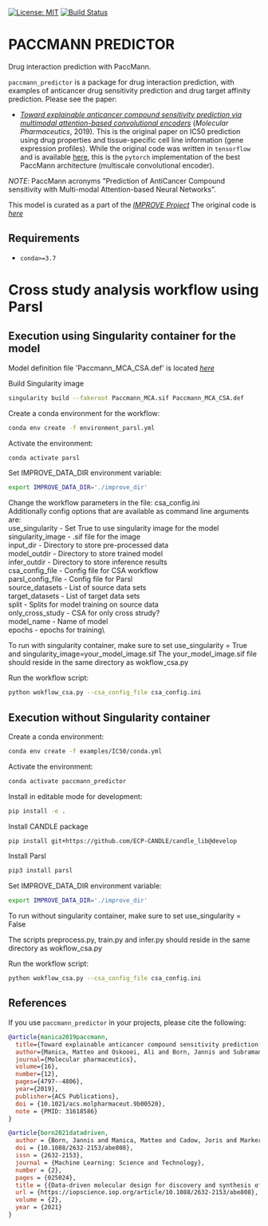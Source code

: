 [![License: MIT](https://img.shields.io/badge/License-MIT-yellow.svg)](https://opensource.org/licenses/MIT)
[![Build Status](https://github.com/PaccMann/paccmann_predictor/actions/workflows/build.yml/badge.svg)](https://github.com/PaccMann/paccmann_predictor/actions/workflows/build.yml)

# PACCMANN PREDICTOR

Drug interaction prediction with PaccMann.

`paccmann_predictor` is a package for drug interaction prediction, with examples of 
anticancer drug sensitivity prediction and drug target affinity prediction. Please see the paper:

- [_Toward explainable anticancer compound sensitivity prediction via multimodal attention-based convolutional encoders_](https://doi.org/10.1021/acs.molpharmaceut.9b00520) (*Molecular Pharmaceutics*, 2019). This is the original paper on IC50 prediction using drug properties and tissue-specific cell line information (gene expression profiles). While the original code was written in `tensorflow` and is available [here](https://github.com/drugilsberg/paccmann), this is the `pytorch` implementation of the best PaccMann architecture (multiscale convolutional encoder).


*NOTE*: PaccMann acronyms "Prediction of AntiCancer Compound sensitivity with Multi-modal Attention-based Neural Networks".

This model is curated as a part of the [_IMPROVE Project_](https://github.com/JDACS4C-IMPROVE)
The original code is [_here_](https://github.com/PaccMann/paccmann_predictor)

## Requirements

- `conda>=3.7`

# Cross study analysis workflow using Parsl

## Execution using Singularity container for the model
Model definition file 'Paccmann_MCA_CSA.def' is located [_here_](https://github.com/JDACS4C-IMPROVE/Singularity/tree/develop/definitions) 

Build Singularity image
```sh
singularity build --fakeroot Paccmann_MCA.sif Paccmann_MCA_CSA.def 
```

Create a conda environment for the workflow:

```sh
conda env create -f environment_parsl.yml
```

Activate the environment:

```sh
conda activate parsl
```
Set IMPROVE_DATA_DIR environment variable:
```sh
export IMPROVE_DATA_DIR='./improve_dir'
```

Change the workflow parameters in the file: csa_config.ini\
Additionally config options that are available as command line arguments are: \
  use_singularity - Set True to use singularity image for the model\
  singularity_image - .sif file for the image\
  input_dir - Directory to store pre-processed data\
  model_outdir - Directory to store trained model\
  infer_outdir - Directory to store inference results\
  csa_config_file - Config file for CSA workflow\
  parsl_config_file - Config file for Parsl\
  source_datasets - List of source data sets\
  target_datasets - List of target data sets\
  split - Splits for model training on source data\
  only_cross_study - CSA for only cross strudy?\
  model_name - Name of model\
  epochs - epochs for training\

To run with singularity container, make sure to set use_singularity = True and singularity_image=your_model_image.sif
The your_model_image.sif file should reside in the same directory as wokflow_csa.py

Run the workflow script: 
```sh
python wokflow_csa.py --csa_config_file csa_config.ini
```

## Execution without Singularity container
Create a conda environment:

```sh
conda env create -f examples/IC50/conda.yml
```

Activate the environment:

```sh
conda activate paccmann_predictor
```

Install in editable mode for development:

```sh
pip install -e .
```
Install CANDLE package
```sh
pip install git+https://github.com/ECP-CANDLE/candle_lib@develop
```
Install Parsl
```sh
pip3 install parsl
```
Set IMPROVE_DATA_DIR environment variable:
```sh
export IMPROVE_DATA_DIR='./improve_dir'
```

To run without singularity container, make sure to set use_singularity = False

The scripts preprocess.py, train.py and infer.py should reside in the same directory as wokflow_csa.py

Run the workflow script: 
```sh
python wokflow_csa.py --csa_config_file csa_config.ini
```


## References

If you use `paccmann_predictor` in your projects, please cite the following:

```bib
@article{manica2019paccmann,
  title={Toward explainable anticancer compound sensitivity prediction via multimodal attention-based convolutional encoders},
  author={Manica, Matteo and Oskooei, Ali and Born, Jannis and Subramanian, Vigneshwari and S{\'a}ez-Rodr{\'\i}guez, Julio and Mart{\'\i}nez, Mar{\'\i}a Rodr{\'\i}guez},
  journal={Molecular pharmaceutics},
  volume={16},
  number={12},
  pages={4797--4806},
  year={2019},
  publisher={ACS Publications},
  doi = {10.1021/acs.molpharmaceut.9b00520},
  note = {PMID: 31618586}
}

@article{born2021datadriven,
  author = {Born, Jannis and Manica, Matteo and Cadow, Joris and Markert, Greta and Mill, Nil Adell and Filipavicius, Modestas and Janakarajan, Nikita and Cardinale, Antonio and Laino, Teodoro and {Rodr{\'{i}}guez Mart{\'{i}}nez}, Mar{\'{i}}a},
  doi = {10.1088/2632-2153/abe808},
  issn = {2632-2153},
  journal = {Machine Learning: Science and Technology},
  number = {2},
  pages = {025024},
  title = {{Data-driven molecular design for discovery and synthesis of novel ligands: a case study on SARS-CoV-2}},
  url = {https://iopscience.iop.org/article/10.1088/2632-2153/abe808},
  volume = {2},
  year = {2021}
}
```
